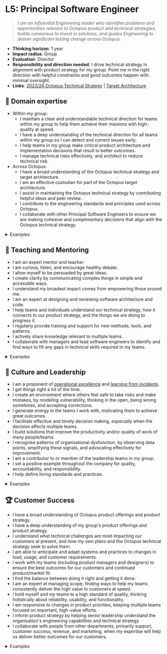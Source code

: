 # L5: Principal Software Engineer

> _I am an influential Engineering leader who identifies problems and opportunities relevant to Octopus product and technical strategies, builds consensus to invest in solutions, and guides Engineering to deliver significant lasting change across Octopus._

- **Thinking horizon**: 1 year
- **Impact radius**: Group
- **Evaluation**: Director
- **Responsibility and direction needed**: I drive technical strategy in alignment with product strategy for my group. Point me in the right direction with helpful constraints and good outcomes happen with minimal oversight.
- **Links**: [2023/24 Octopus Technical Strategy](https://docs.google.com/document/d/1onaZ7qRWc7BSLWyGw8duIIlOCd2k812zMIXXtlBfXL8/edit#heading=h.a65d8nqv4wgr) | [Target Architecture](https://github.com/OctopusDeploy/OctopusDeploy/tree/main/docs/target-architecture)

## 🦉 Domain expertise

- Within my group:
    - I maintain a clear and understandable technical direction for teams within my group to help them achieve their missions with high-quality at speed.
    - I have a deep understanding of the technical direction for all teams within my group so I can detect and correct issues early.
    - I help teams in my group make critical product architecture and implementation decisions that result in better outcomes.
    - I manage technical risks effectively, and architect to reduce technical risk.
- Across Octopus:
    - I have a broad understanding of the Octopus technical strategy and target architecture.
    - I am an effective custodian for part of the Octopus target architecture.
    - I assist in maintaining the Octopus technical strategy by contributing helpful ideas and peer review.
    - I contribute to the engineering standards and principles used across Octopus.
    - I collaborate with other Principal Software Engineers to ensure we are making cohesive and complimentary decisions that align with the Octopus technical strategy.

<details>
<summary>Examples</summary>

- I successfully completed complex tasks spanning multiple domains and teams with high impact.
- I explored ahead of my team(s) and helped build a technical direction to achieve their mission. I did some exploration solo and some exploration with the team. We experimented with different approaches. We discovered risks and accelerators. We updated the plan when we uncovered new risks/accelerators.
- I helped a team reduce complexity and risk through sound architectural thinking resulting in better outcomes.
- I developed a plan to evolve the architecture of a particularly difficult/risky/ambigious part of the core components of Octopus iterating in the open with other people using techniques like RFCs and presentations/breakouts at R&D Weekly and RADAR sessions.
- I worked with teams to manage multiple conflicting priorities, navigated difficult tradeoffs, and helped sequence work resulting in the best collective outcome.
- I collaborated with another principal engineer to ensure that a feature I was helping a team with would support a feature I knew another team was planning.
- I developed a section of the Octopus target architecture, which required a thorough understanding of the problem space, proposing potential solutions, and offering a strong and informed opinion on the best solution.
- I contributed to building blocks or core technologies used by a variety of teams.

</details>

## 🌱 Teaching and Mentoring

- I am an expert mentor and teacher.
- I am curious, listen, and encourage healthy debate.
- I allow myself to be persuaded by great ideas.
- I create clarity by communicating complex things in simple and accessible ways.
- I understand my broadest impact comes from empowering those around me.
- I am an expert at designing and reviewing software architecture and code.
- I help teams and individuals understand our technical strategy, how it connects to our product strategy, and the things we are doing to progress it.
- I regularly provide training and support for new methods, tools, and patterns.
- I actively share knowledge relevant to multiple teams.
- I collaborate with managers and lead software engineers to identify and find ways to fill any gaps in technical skills required in my teams.

<details>
<summary>Examples</summary>

- I was consistently in demand for design and code review.
- I became aware that I was a bottleneck and worked proactively with managers to uplift and empower other people to make the team more effective.
- I am actively mentoring multiple Octopus engineers, including a Lead Software Engineer aspiring to become a Principal Software Engineer.
- Engineers at Octopus seek out to work on my teams to learn from me.
- After reviewing a code contribution from an engineer I saw could be improved, I worked directly with that engineer and their manager or team leader to uplift their skills in the identified growth area.
- I helped a team make a course correction based on new information or ideas.
- I provided appropriate technical freedom, and framing, that allowed the Lead Software Engineers on my teams to thrive independently.
- I have elevated my focus significantly because the teams I support have been uplifted and empowered to the point they can deliver their mission with me as a sounding board.

</details>

## 🧭 Culture and Leadership

- I am a proponent of [operational excellence](https://en.wikipedia.org/wiki/Operational_excellence) and [learning from incidents](https://www.learningfromincidents.io/about).
- I get things right a lot of the time.
- I create an environment where others feel safe to take risks and make mistakes, by modeling vulnerability, thinking in the open, being wrong sometimes, and accepting corrections.
- I generate energy in the teams I work with, motivating them to achieve great outcomes.
- I facilitate effective and timely decision making, especially when the decision affects multiple teams.
- I build solutions that improve the productivity and/or quality of work of many people/teams.
- I recognise patterns of organisational dysfunction, by observing data points, amplifying these signals, and advocating effectively for improvement.
- I am a contributor to or member of the leadership teams in my group.
- I set a positive example throughout the company for quality, accountability, and responsibility.
- I help define hiring standards and practices.

<details>
<summary>Examples</summary>

- During an incident postmortem, I recognised a valuable lesson and found a way to disseminate the lesson throughout R&D.
- I drove an entire multiteam program from inception through to shipping code, without regular oversight.
- I collaborated with other senior leaders to ensure I was aware of all major initiatives at Octopus and could account for them in my own initiatives.
- The teams I work with are consistently winning. They chose ambitious targets, managed scope and expectations effectively, and delivered customer value frequently with customer adoption trends going in the right direction.
- I identified a problem that was timely, important, and impactful, and worked closely with product, engineering, and executive stakeholders to articulate and refine a solution and delivery plan.
- I identified a significant problem that was increasing cognitive load for engineers resulting in multiple defects, then created a lasting best-fit solution that aligned with our strategy and solved the problem.
- I identified a pattern of organisational dysfunction that was causing poor outcomes, shared my observations with my leadership team, and escalated the signal effectively, resulting in the dysfunction being corrected and collectively getting better outcomes.
- I regularly shared timely information in the right forums, like Slack and R&D Weekly, to amplify the work being done by my team(s), to detect misalignment or surprises, and to build confidence in our collective delivery plans.
- Instead of simply patching or extending an existing solution that was not fit for purpose anymore, my contribution opened up a whole new area of strategic possibility.
- I regularly participated in our code review and interview processes and provided feedback on how they could be improved.

</details>

## 🏆 Customer Success

- I have a broad understanding of Octopus product offerings and product strategy.
- I have a deep understanding of my group's product offerings and product strategy.
- I understand what technical challenges are most impacting our customers at present, and how my own plans and the Octopus technical strategy seek to solve them.
- I am able to anticipate and adapt systems and practices to changes in load, usage, and customer requirements.
- I work with my teams (including product managers and designers) to ensure the best outcomes for our customers and continued product/market fit.
- I find the balance between doing it right and getting it done.
- I am an expert at managing scope, finding ways to help my teams consistently deliver the high value to customers at speed.
- I hold myself and my teams to a high standard of quality, thinking holistically about reliability, usability, and functionality.
- I am responsive to changes in product priorities, keeping multiple teams focused on important, high-value efforts.
- I inform product strategy by helping senior leadership understand the organisation's engineering capabilities and technical strategy.
- I collaborate with people from other departments, primarily support, customer success, revenue, and marketing, when my expertise will help us deliver better outcomes for our customers.

<details>
<summary>Examples</summary>

- I helped a team pivot effectively in response to a direction change.
- I helped a team find a faster path to customer impact, through making acceptable tradeoffs in scope, time, and quality.
- I identified a risk where multiple teams would make life harder for each other, got them aligned, and accelerated their deliveries.
- I contributed publicly to the Octopus blog, a webinar, or a conference, explaining a lesson we learned as a way to reinforce the learning and to attract customers and potential future employees.
- I participated actively and willingly in discovery activities, like customer research calls, and generated insights that improved overall customer outcomes.
- I noticed one of my teams getting bogged down in delivery. I helped them tease apart their scope and sequence their work to get themselves unblocked and get back to delivering value more quickly.
- I regularly tried the software delivered by my teams (I "tasted the food") and provided feedback where the reliability, usability, or functionality didn't meet our standard.
- I identified a risk in our product strategy or delivery that required a difficult tradeoff and influenced a change to mitigate that risk.
- I built an influential case to change direction/priority with a focus on promoting customer success.
- I helped transform a customer at risk of churn into a case study. I did this by joining several calls with the customer, understanding the big picture, diagnosing the critical problems, making the customer feel heard, and ultimately delivering on our commitments.
- I helped close-win a complex deal where my contributions provided the buyer with confidence in the functionality and quality of the services we offer today, and/or confidence in the product direction aligned to my group/teams. I also identified some areas we can improve in our current service offerings that will simplify similar deals in the future.

</details>
